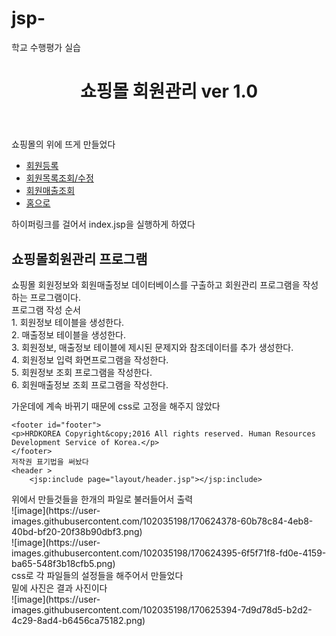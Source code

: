 # jsp-
학교 수행평가 실습

<header id="header">
	<h1>쇼핑몰 회원관리 ver 1.0</h1>
</header>
쇼핑몰의 위에 뜨게 만들었다
<nav id="nav">
	<ul>
		<li><a href="#">회원등록</a></li>
		<li><a href="#">회원목록조회/수정</a></li>
		<li><a href="#">회원매출조회</a></li>
		<li><a href="index.jsp">홈으로</a></li>
	</ul>
	</nav>
  하이퍼링크를 걸어서 index.jsp을 실행하게 하였다
  
 <section class="section">
	<h2>쇼핑몰회원관리 프로그램</h2>
	<p>
	쇼핑몰 회원정보와 회원매출정보 데이터베이스를 구출하고 회원관리 프로그램을 작성하는 프로그램이다.<Br>
	프로그램 작성 순서<Br>
	1. 회원정보 테이블을 생성한다.<Br>
	2. 매출정보 테이블을 생성한다.<Br>
	3. 회원정보, 매출정보 테이블에 제시된 문제지와 참조데이터를 추가 생성한다.<Br>
	4. 회원정보 입력 화면프로그램을 작성한다.<Br>
	5. 회원정보 조회 프로그램을 작성한다.<Br>
	6. 회원매출정보 조회 프로그램을 작성한다.<Br>
	</p>	
	</section>
   가운데에 계속 바뀌기 때문에 css로 고정을 해주지 않았다<br>
    
    <footer id="footer">
	<p>HRDKOREA Copyright&copy;2016 All rights reserved. Human Resources Development Service of Korea.</p>
	</footer>
    저작권 표기법을 써놨다
    <header >
	    <jsp:include page="layout/header.jsp"></jsp:include>
</header>
<nav><jsp:include page="layout/nav.jsp"></jsp:include></nav>
<section><jsp:include page="layout/section.jsp"></jsp:include></section>
<footer><jsp:include page="layout/footer.jsp"></jsp:include></footer>
위에서 만들것들을 한개의 파일로 불러들어서 출력<br>
![image](https://user-images.githubusercontent.com/102035198/170624378-60b78c84-4eb8-40bd-bf20-20f38b90dbf3.png)<br>
![image](https://user-images.githubusercontent.com/102035198/170624395-6f5f71f8-fd0e-4159-ba65-548f3b18cfb5.png)<br>
css로 각 파일들의 설정들을 해주어서 만들었다 <br>
밑에 사진은 결과 사진이다<br>
![image](https://user-images.githubusercontent.com/102035198/170625394-7d9d78d5-b2d2-4c29-8ad4-b6456ca75182.png)<br>

		



